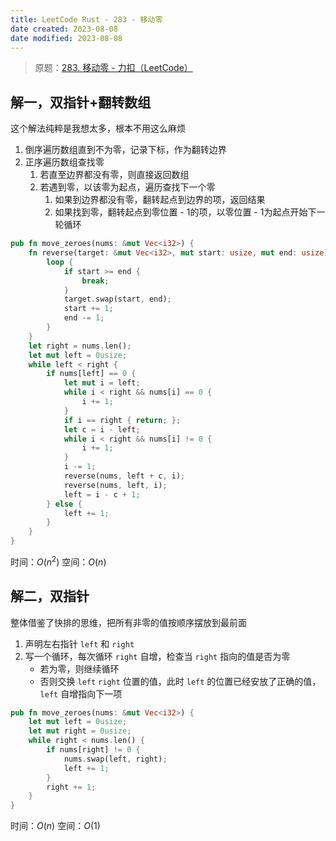 ```yaml
---
title: LeetCode Rust - 283 - 移动零
date created: 2023-08-08
date modified: 2023-08-08
---
```


> 原题：[283. 移动零 - 力扣（LeetCode）](https://leetcode.cn/problems/move-zeroes/)

## 解一，双指针+翻转数组

这个解法纯粹是我想太多，根本不用这么麻烦

1. 倒序遍历数组直到不为零，记录下标，作为翻转边界
2. 正序遍历数组查找零
	1. 若直至边界都没有零，则直接返回数组
	2. 若遇到零，以该零为起点，遍历查找下一个零
		1. 如果到边界都没有零，翻转起点到边界的项，返回结果
		2. 如果找到零，翻转起点到零位置 - 1的项，以零位置 - 1为起点开始下一轮循环

```rust
pub fn move_zeroes(nums: &mut Vec<i32>) {
	fn reverse(target: &mut Vec<i32>, mut start: usize, mut end: usize) {
		loop {
			if start >= end {
				break;
			}
			target.swap(start, end);
			start += 1;
			end -= 1;
		}
	}
	let right = nums.len();
	let mut left = 0usize;
	while left < right {
		if nums[left] == 0 {
			let mut i = left;
			while i < right && nums[i] == 0 {
				i += 1;
			}
			if i == right { return; };
			let c = i - left;
			while i < right && nums[i] != 0 {
				i += 1;
			}
			i -= 1;
			reverse(nums, left + c, i);
			reverse(nums, left, i);
			left = i - c + 1;
		} else {
			left += 1;
		}
	}
}
```

时间：$O(n^2)$
空间：$O(n)$

## 解二，双指针

整体借鉴了快排的思维，把所有非零的值按顺序摆放到最前面

1. 声明左右指针 `left` 和 `right`
2. 写一个循环，每次循环 `right` 自增，检查当 `right` 指向的值是否为零
	- 若为零，则继续循环
	- 否则交换 `left` `right` 位置的值，此时 `left` 的位置已经安放了正确的值，`left` 自增指向下一项

```rust
pub fn move_zeroes(nums: &mut Vec<i32>) {
	let mut left = 0usize;
	let mut right = 0usize;
	while right < nums.len() {
		if nums[right] != 0 {
			nums.swap(left, right);
			left += 1;
		}
		right += 1;
	}
}
```

时间：$O(n)$
空间：$O(1)$
